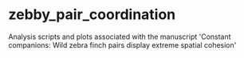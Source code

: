 # zebby_pair_coordination

Analysis scripts and plots associated with the manuscript 'Constant companions: Wild zebra finch pairs display extreme spatial cohesion'

